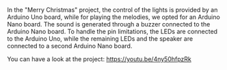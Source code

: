 In the "Merry Christmas" project, the control of the lights is provided by an Arduino Uno board, while for playing the melodies, we opted for an Arduino Nano board. The sound is generated through a buzzer connected to the Arduino Nano board. To handle the pin limitations, the LEDs are connected to the Arduino Uno, while the remaining LEDs and the speaker are connected to a second Arduino Nano board.

You can have a look at the project: https://youtu.be/4ny50hfpzRk
